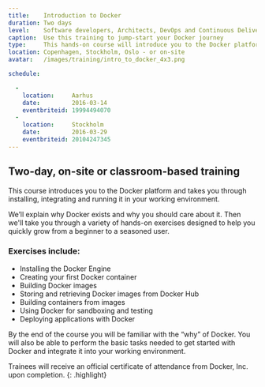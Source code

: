 ```yaml
---
title:    Introduction to Docker
duration: Two days
level:    Software developers, Architects, DevOps and Continuous Delivery practitioners
caption:  Use this training to jump-start your Docker journey
type:     This hands-on course will introduce you to the Docker platform and take you through installing, integrating and running it in your working environment.
location: Copenhagen, Stockholm, Oslo - or on-site
avatar:   /images/training/intro_to_docker_4x3.png

schedule:

  -
    location:     Aarhus
    date:         2016-03-14
    eventbriteid: 19994494070
  -
    location:     Stockholm
    date:         2016-03-29
    eventbriteid: 20104247345
---
```


## Two-day, on-site or classroom-based training

This course introduces you to the Docker platform and takes you through installing, integrating and running it in your working environment.

We’ll explain why Docker exists and why you should care about it.
Then we'll take you through a variety of hands-on exercises designed to help you quickly grow from a beginner to a seasoned user.

### Exercises include:

* Installing the Docker Engine
* Creating your first Docker container
* Building Docker images
* Storing and retrieving Docker images from Docker Hub
* Building containers from images
* Using Docker for sandboxing and testing
* Deploying applications with Docker

By the end of the course you will be familiar with the “why” of Docker.
You will also be able to perform the basic tasks needed to get started with Docker and integrate it into your working environment.


Trainees will receive an official certificate of attendance from Docker, Inc. upon completion.
{: .highlight}
